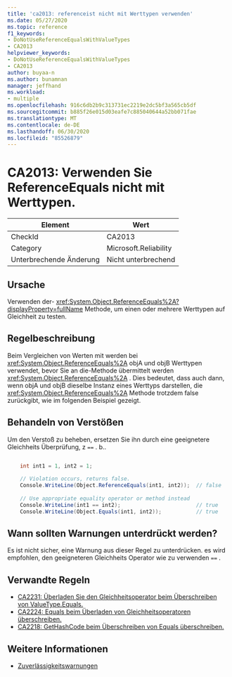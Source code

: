 ```yaml
---
title: 'ca2013: referenceist nicht mit Werttypen verwenden'
ms.date: 05/27/2020
ms.topic: reference
f1_keywords:
- DoNotUseReferenceEqualsWithValueTypes
- CA2013
helpviewer_keywords:
- DoNotUseReferenceEqualsWithValueTypes
- CA2013
author: buyaa-n
ms.author: bunamnan
manager: jeffhand
ms.workload:
- multiple
ms.openlocfilehash: 916c6db2b9c313731ec2219e2dc5bf3a565cb5df
ms.sourcegitcommit: b885f26e015d03eafe7c885040644a52bb071fae
ms.translationtype: MT
ms.contentlocale: de-DE
ms.lasthandoff: 06/30/2020
ms.locfileid: "85526879"
---
```

# <a name="ca2013-do-not-use-referenceequals-with-value-types"></a>CA2013: Verwenden Sie ReferenceEquals nicht mit Werttypen.

|Element|Wert|
|-|-|
|CheckId|CA2013|
|Category|Microsoft.Reliability|
|Unterbrechende Änderung|Nicht unterbrechend|

## <a name="cause"></a>Ursache

Verwenden der- <xref:System.Object.ReferenceEquals%2A?displayProperty=fullName> Methode, um einen oder mehrere Werttypen auf Gleichheit zu testen.

## <a name="rule-description"></a>Regelbeschreibung

Beim Vergleichen von Werten mit werden bei <xref:System.Object.ReferenceEquals%2A> objA und objB Werttypen verwendet, bevor Sie an die-Methode übermittelt werden <xref:System.Object.ReferenceEquals%2A> . Dies bedeutet, dass auch dann, wenn objA und objB dieselbe Instanz eines Werttyps darstellen, die <xref:System.Object.ReferenceEquals%2A> Methode trotzdem false zurückgibt, wie im folgenden Beispiel gezeigt.

## <a name="how-to-fix-violations"></a>Behandeln von Verstößen

Um den Verstoß zu beheben, ersetzen Sie ihn durch eine geeignetere Gleichheits Überprüfung, z `==` . b..

```csharp

    int int1 = 1, int2 = 1;
    
    // Violation occurs, returns false.
    Console.WriteLine(Object.ReferenceEquals(int1, int2));  // false
    
    // Use appropriate equality operator or method instead
    Console.WriteLine(int1 == int2);                        // true
    Console.WriteLine(Object.Equals(int1, int2));           // true
```

## <a name="when-to-suppress-warnings"></a>Wann sollten Warnungen unterdrückt werden?

Es ist nicht sicher, eine Warnung aus dieser Regel zu unterdrücken. es wird empfohlen, den geeigneteren Gleichheits Operator wie zu verwenden `==` .

## <a name="related-rules"></a>Verwandte Regeln

- [CA2231: Überladen Sie den Gleichheitsoperator beim Überschreiben von ValueType.Equals.](CA2231.md)
- [CA2224: Equals beim Überladen von Gleichheitsoperatoren überschreiben.](../code-quality/ca2224.md)
- [CA2218: GetHashCode beim Überschreiben von Equals überschreiben.](../code-quality/ca2218.md)

## <a name="see-also"></a>Weitere Informationen

- [Zuverlässigkeitswarnungen](../code-quality/reliability-warnings.md)
